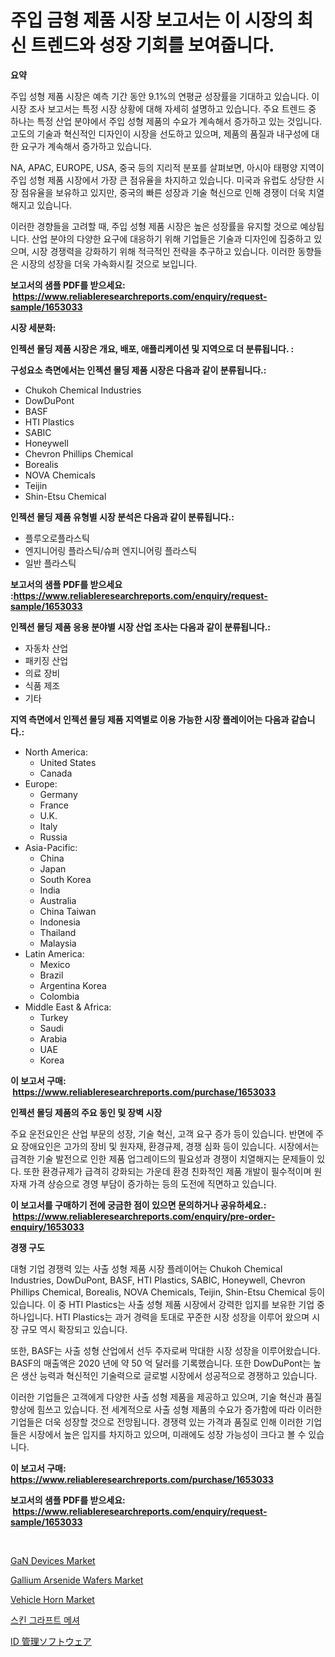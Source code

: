 <p><h1>주입 금형 제품 시장 보고서는 이 시장의 최신 트렌드와 성장 기회를 보여줍니다.</h1></p><p><strong>요약</strong></p>
<p><p>주입 성형 제품 시장은 예측 기간 동안 9.1%의 연평균 성장률을 기대하고 있습니다. 이 시장 조사 보고서는 특정 시장 상황에 대해 자세히 설명하고 있습니다. 주요 트렌드 중 하나는 특정 산업 분야에서 주입 성형 제품의 수요가 계속해서 증가하고 있는 것입니다. 고도의 기술과 혁신적인 디자인이 시장을 선도하고 있으며, 제품의 품질과 내구성에 대한 요구가 계속해서 증가하고 있습니다.</p><p>NA, APAC, EUROPE, USA, 중국 등의 지리적 분포를 살펴보면, 아시아 태평양 지역이 주입 성형 제품 시장에서 가장 큰 점유율을 차지하고 있습니다. 미국과 유럽도 상당한 시장 점유율을 보유하고 있지만, 중국의 빠른 성장과 기술 혁신으로 인해 경쟁이 더욱 치열해지고 있습니다.</p><p>이러한 경향들을 고려할 때, 주입 성형 제품 시장은 높은 성장률을 유지할 것으로 예상됩니다. 산업 분야의 다양한 요구에 대응하기 위해 기업들은 기술과 디자인에 집중하고 있으며, 시장 경쟁력을 강화하기 위해 적극적인 전략을 추구하고 있습니다. 이러한 동향들은 시장의 성장을 더욱 가속화시킬 것으로 보입니다.</p></p>
<p><strong>보고서의 샘플 PDF를 받으세요: &nbsp;<a href="https://www.reliableresearchreports.com/enquiry/request-sample/1653033">https://www.reliableresearchreports.com/enquiry/request-sample/1653033</a></strong></p>
<p><strong>시장 세분화:</strong></p>
<p><strong> 인젝션 몰딩 제품 시장은 개요, 배포, 애플리케이션 및 지역으로 더 분류됩니다. :</strong></p>
<p><strong>구성요소 측면에서는 인젝션 몰딩 제품 시장은 다음과 같이 분류됩니다.:</strong></p>
<p><ul><li>Chukoh Chemical Industries</li><li>DowDuPont</li><li>BASF</li><li>HTI Plastics</li><li>SABIC</li><li>Honeywell</li><li>Chevron Phillips Chemical</li><li>Borealis</li><li>NOVA Chemicals</li><li>Teijin</li><li>Shin-Etsu Chemical</li></ul></p>
<p><strong> 인젝션 몰딩 제품 유형별 시장 분석은 다음과 같이 분류됩니다.:</strong></p>
<p><ul><li>플루오로플라스틱</li><li>엔지니어링 플라스틱/슈퍼 엔지니어링 플라스틱</li><li>일반 플라스틱</li></ul></p>
<p><strong>보고서의 샘플 PDF를 받으세요 :<a href="https://www.reliableresearchreports.com/enquiry/request-sample/1653033">https://www.reliableresearchreports.com/enquiry/request-sample/1653033</a></strong></p>
<p><strong> 인젝션 몰딩 제품 응용 분야별 시장 산업 조사는 다음과 같이 분류됩니다.:</strong></p>
<p><ul><li>자동차 산업</li><li>패키징 산업</li><li>의료 장비</li><li>식품 제조</li><li>기타</li></ul></p>
<p><strong>지역 측면에서 인젝션 몰딩 제품 지역별로 이용 가능한 시장 플레이어는 다음과 같습니다.:</strong></p>
<p><ul>
    <li>
        North America:
        <ul>
            <li>United States</li>
            <li>Canada</li>
        </ul>
    </li>
    <li>
        Europe:
        <ul>
            <li>Germany</li>
            <li>France</li>
            <li>U.K.</li>
            <li>Italy</li>
            <li>Russia</li>
        </ul>
    </li>
    <li>
        Asia-Pacific:
        <ul>
            <li>China</li>
            <li>Japan</li>
            <li>South Korea</li>
            <li>India</li>
            <li>Australia</li>
            <li>China Taiwan</li>
            <li>Indonesia</li>
            <li>Thailand</li>
            <li>Malaysia</li>
        </ul>
    </li>
    <li>
        Latin America:
        <ul>
            <li>Mexico</li>
            <li>Brazil</li>
            <li>Argentina Korea</li>
            <li>Colombia</li>
        </ul>
    </li>
    <li>
        Middle East & Africa:
        <ul>
            <li>Turkey</li>
            <li>Saudi</li>
            <li>Arabia</li>
            <li>UAE</li>
            <li>Korea</li>
        </ul>
    </li>
    </ul></p>
<p><strong>이 보고서 구매: &nbsp;<a href="https://www.reliableresearchreports.com/purchase/1653033">https://www.reliableresearchreports.com/purchase/1653033</a></strong></p>
<p><strong>인젝션 몰딩 제품의 주요 동인 및 장벽 시장</strong></p>
<p><p>주요 운전요인은 산업 부문의 성장, 기술 혁신, 고객 요구 증가 등이 있습니다. 반면에 주요 장애요인은 고가의 장비 및 원자재, 환경규제, 경쟁 심화 등이 있습니다. 시장에서는 급격한 기술 발전으로 인한 제품 업그레이드의 필요성과 경쟁이 치열해지는 문제들이 있다. 또한 환경규제가 급격히 강화되는 가운데 환경 친화적인 제품 개발이 필수적이며 원자재 가격 상승으로 경영 부담이 증가하는 등의 도전에 직면하고 있습니다.</p></p>
<p><strong>이 보고서를 구매하기 전에 궁금한 점이 있으면 문의하거나 공유하세요.: &nbsp;<a href="https://www.reliableresearchreports.com/enquiry/pre-order-enquiry/1653033">https://www.reliableresearchreports.com/enquiry/pre-order-enquiry/1653033</a></strong></p>
<p><strong>경쟁 구도</strong></p>
<p><p>대형 기업 경쟁력 있는 사출 성형 제품 시장 플레이어는 Chukoh Chemical Industries, DowDuPont, BASF, HTI Plastics, SABIC, Honeywell, Chevron Phillips Chemical, Borealis, NOVA Chemicals, Teijin, Shin-Etsu Chemical 등이 있습니다. 이 중 HTI Plastics는 사출 성형 제품 시장에서 강력한 입지를 보유한 기업 중 하나입니다. HTI Plastics는 과거 경력을 토대로 꾸준한 시장 성장을 이루어 왔으며 시장 규모 역시 확장되고 있습니다.</p><p>또한, BASF는 사출 성형 산업에서 선두 주자로써 막대한 시장 성장을 이루어왔습니다. BASF의 매출액은 2020 년에 약 50 억 달러를 기록했습니다. 또한 DowDuPont는 높은 생산 능력과 혁신적인 기술력으로 글로벌 시장에서 성공적으로 경쟁하고 있습니다.</p><p>이러한 기업들은 고객에게 다양한 사출 성형 제품을 제공하고 있으며, 기술 혁신과 품질 향상에 힘쓰고 있습니다. 전 세계적으로 사출 성형 제품의 수요가 증가함에 따라 이러한 기업들은 더욱 성장할 것으로 전망됩니다. 경쟁력 있는 가격과 품질로 인해 이러한 기업들은 시장에서 높은 입지를 차지하고 있으며, 미래에도 성장 가능성이 크다고 볼 수 있습니다.</p></p>
<p><strong>이 보고서 구매: &nbsp; <a href="https://www.reliableresearchreports.com/purchase/1653033">https://www.reliableresearchreports.com/purchase/1653033</a></strong></p>
<p><strong>보고서의 샘플 PDF를 받으세요: &nbsp;<a href="https://www.reliableresearchreports.com/enquiry/request-sample/1653033">https://www.reliableresearchreports.com/enquiry/request-sample/1653033</a></strong><strong></strong></p>
<p>&nbsp;</p>
<p><p><a href="https://github.com/johnbach50/Market-Research-Report-List-2/blob/main/gan-devices-market.md">GaN Devices Market</a></p><p><a href="https://github.com/lylyparadise/Market-Research-Report-List-2/blob/main/gallium-arsenide-wafers-market.md">Gallium Arsenide Wafers Market</a></p><p><a href="https://issuu.com/reportprime-2/docs/vehicle-horn-market-size-2030.pptx">Vehicle Horn Market</a></p><p><a href="https://github.com/Maeennan456456/Market-Research-Report-List-1/blob/main/955740610569.md">스킨 그라프트 메셔</a></p><p><a href="https://github.com/joaejkdzgyljvo6/Market-Research-Report-List-1/blob/main/484726011514.md">ID 管理ソフトウェア</a></p></p>